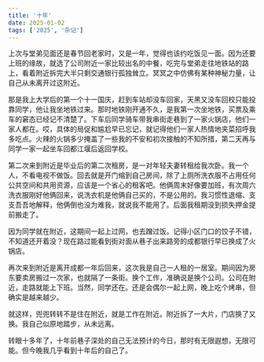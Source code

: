 ```yaml
---
title: '十年'
date: 2025-01-02
tags: ['2025', '杂记']
---
```


上次与堂弟见面还是春节回老家时，又是一年，觉得也该约吃饭见一面。因为还要上班的缘故，就选了公司附近一家比较出名的中餐，吃完与堂弟走往地铁站的路上，看着附近拆完大半只剩交通银行孤独耸立。冥冥之中仿佛有某种神秘力量，让自己从未离开过这附近。

那是我上大学后的第一个十一国庆，赶到车站却没车回家，天黑又没车回校只能投靠同学，他让我坐地铁过来。那时地铁刚开通不久，是我第一次坐地铁，买票及乘车的窘态已经记不清楚了。下车后同学骑车带我串街走巷到了一家火锅店，他们一家人都在。哎，具体的局促和尴尬早已忘记，就记得他们一家人热情地夹菜招呼我多吃点。火辣的火锅多少掩盖了一些我的不安和初次接触的不知所措，第二天再与同学一家一起坐车回都江堰后返回学校。

第二次来到附近是毕业后的第二次租房，是一对年轻夫妻转租给我次卧。我一个人，不看电视不做饭。回去就是开门缩到自己房间，除了上厕所洗衣服不占用任何公共空间和共用资源，应该是一个省心的租客吧。他俩周末好像要加班，有次周六洗衣服刚好他俩回来，说洗衣机是他俩自己买的，不是公用的。我习惯性退缩、支支吾吾地解释，他俩倒也没为难我，就说我不能用了。后面我租期没到损失押金提前搬走了。

因为同学就在附近，这期间一起上过网，也去蹭过饭。记得小区门口的饺子不错，不知道还开着没？现在路过能看到街对面从巷子出来路旁的成都银行早已换成了火锅店。

再次来到附近是离开成都一年后回来，这次我是自己一人租的一居室。期间因为房东要卖房搬过一次家，也就隔了一条街。换个工作，准确说是换个公司。公司在附近，走路就能上下班。当然，同学还在。还是会偶尔一起上网，晚上吃个烤串，但确实是越来越少。

就这样，兜兜转转不是住在附近，就是工作在附近。附近拆了一大片，门店换了又换。我自己似原地踏步，从未远离。

转眼十多年了，十年前巷子深处的自己无法预计的今日，那时有无限遐想，无限可能。但今晚我几乎看到十年后的自己了。
